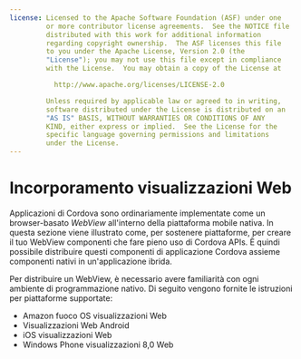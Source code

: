 ```yaml
---
license: Licensed to the Apache Software Foundation (ASF) under one
         or more contributor license agreements.  See the NOTICE file
         distributed with this work for additional information
         regarding copyright ownership.  The ASF licenses this file
         to you under the Apache License, Version 2.0 (the
         "License"); you may not use this file except in compliance
         with the License.  You may obtain a copy of the License at

           http://www.apache.org/licenses/LICENSE-2.0

         Unless required by applicable law or agreed to in writing,
         software distributed under the License is distributed on an
         "AS IS" BASIS, WITHOUT WARRANTIES OR CONDITIONS OF ANY
         KIND, either express or implied.  See the License for the
         specific language governing permissions and limitations
         under the License.
---
```


# Incorporamento visualizzazioni Web

Applicazioni di Cordova sono ordinariamente implementate come un browser-basato *WebView* all'interno della piattaforma mobile nativa. In questa sezione viene illustrato come, per sostenere piattaforme, per creare il tuo WebView componenti che fare pieno uso di Cordova APIs. È quindi possibile distribuire questi componenti di applicazione Cordova assieme componenti nativi in un'applicazione ibrida.

Per distribuire un WebView, è necessario avere familiarità con ogni ambiente di programmazione nativo. Di seguito vengono fornite le istruzioni per piattaforme supportate:

*   Amazon fuoco OS visualizzazioni Web
*   Visualizzazioni Web Android
*   iOS visualizzazioni Web
*   Windows Phone visualizzazioni 8,0 Web